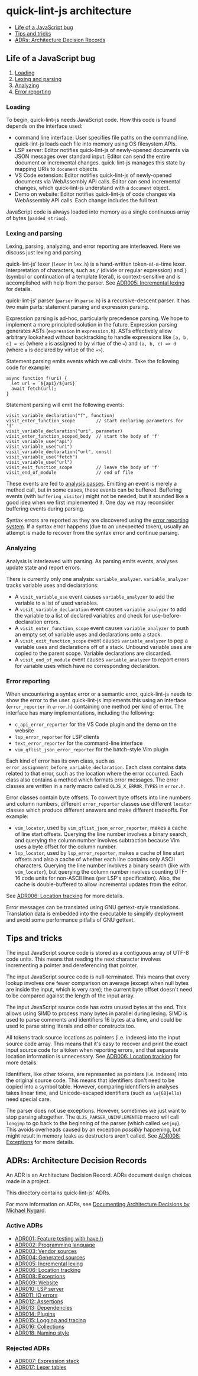 # quick-lint-js architecture

* [Life of a JavaScript bug](#life-of-a-JavaScript-bug)
* [Tips and tricks](#tips-and-tricks)
* [ADRs: Architecture Decision Records](#adrs-architecture-decision-records)

## Life of a JavaScript bug

1. [Loading](#loading)
2. [Lexing and parsing](#lexing-and-parsing)
3. [Analyzing](#analyzing)
4. [Error reporting](#error-reporting)

### Loading

To begin, quick-lint-js needs JavaScript code. How this code is found depends on
the interface used:

* command line interface: User specifies file paths on the command line.
  quick-lint-js loads each file into memory using OS filesystem APIs.
* LSP server: Editor notifies quick-lint-js of newly-opened documents via JSON
  messages over standard input. Editor can send the entire document or
  incremental changes. quick-lint-js manages this state by mapping URIs to
  `document` objects.
* VS Code extension: Editor notifies quick-lint-js of newly-opened documents via
  WebAssembly API calls. Editor can send incremental changes, which
  quick-lint-js understand with a `document` object.
* Demo on website: Editor notifies quick-lint-js of code changes via
  WebAssembly API calls. Each change includes the full text.

JavaScript code is always loaded into memory as a single continuous array of
bytes (`padded_string`).

### Lexing and parsing

Lexing, parsing, analyzing, and error reporting are interleaved. Here we discuss
just lexing and parsing.

quick-lint-js' lexer (`lexer` in `lex.h`) is a hand-written token-at-a-time
lexer. Interpretation of characters, such as `/` (divide or regular expression)
and `}` (symbol or continuation of a template literal), is context-sensitive and
is accomplished with help from the parser. See [ADR005: Incremental
lexing](ADR005-Incremental-lexing.md) for details.

quick-lint-js' parser (`parser` in `parse.h`) is a recursive-descent parser. It
has two main parts: statement parsing and expression parsing.

Expression parsing is ad-hoc, particularly precedence parsing. We hope to
implement a more principled solution in the future. Expression parsing generates
ASTs (`expression` in `expression.h`). ASTs effectively allow arbitrary
lookahead without backtracking to handle expressions like `[a, b, c] = xs`
(where `a` is assigned to by virtue of the `=`) and `(a, b, c) => d` (where `a`
is declared by virtue of the `=>`).

Statement parsing emits events which we call visits. Take the following code for
example:

    async function f(uri) {
      let url = `${api}/${uri}`
      await fetch(url);
    }

Statement parsing will emit the following events:

    visit_variable_declaration("f", function)
    visit_enter_function_scope        // start declaring parameters for 'f'
    visit_variable_declaration("uri", parameter)
    visit_enter_function_scoped_body  // start the body of 'f'
    visit_variable_use("api")
    visit_variable_use("uri")
    visit_variable_declaration("url", const)
    visit_variable_use("fetch")
    visit_variable_use("url")
    visit_exit_function_scope         // leave the body of 'f'
    visit_end_of_module               // end of file

These events are fed to [analysis passes](#analyzing). Emitting an event is
merely a method call, but in some cases, these events can be buffered. Buffering
events (with `buffering_visitor`) might not be needed, but it sounded like a
good idea when we first implemented it. One day we may reconsider buffering
events during parsing.

Syntax errors are reported as they are discovered using the [error
reporting system](#error-reporting). If a syntax error happens (due to an
unexpected token), usually an attempt is made to recover from the syntax error
and continue parsing.

### Analyzing

Analysis is interleaved with parsing. As parsing emits events, analyses update
state and report errors.

There is currently only one analysis: `variable_analyzer`. `variable_analyzer`
tracks variable uses and declarations:

* A `visit_variable_use` event causes `variable_analyzer` to add the variable to
  a list of used variables.
* A `visit_variable_declaration` event causes `variable_analyzer` to add the
  variable to a list of declared variables and check for use-before-declaration
  errors.
* A `visit_enter_function_scope` event causes `variable_analyzer` to push an
  empty set of variable uses and declarations onto a stack.
* A `visit_exit_function_scope` event causes `variable_analyzer` to pop a
  variable uses and declarations off of a stack. Unbound variable uses are
  copied to the parent scope. Variable declarations are discarded.
* A `visit_end_of_module` event causes `variable_analyzer` to report errors for
  variable uses which have no corresponding declaration.

### Error reporting

When encountering a syntax error or a semantic error, quick-lint-js needs to
show the error to the user. quick-lint-js implements this using an interface
(`error_reporter` in `error.h`) containing one method per kind of error. The
interface has many implementations, including the following:

* `c_api_error_reporter` for the VS Code plugin and the demo on the website
* `lsp_error_reporter` for LSP clients
* `text_error_reporter` for the command-line interface
* `vim_qflist_json_error_reporter` for the batch-style Vim plugin

Each kind of error has its own class, such as
`error_assignment_before_variable_declaration`. Each class contains data related
to that error, such as the location where the error occurred. Each class also
contains a method which formats error messages. The error classes are written in
a narly macro called `QLJS_X_ERROR_TYPES` in `error.h`.

Error classes contain byte offsets. To convert byte offsets into line numbers
and column numbers, different `error_reporter` classes use different `locator`
classes which produce different answers and make different tradeoffs. For
example:

* `vim_locator`, used by `vim_qflist_json_error_reporter`, makes a cache of line
  start offsets. Querying the line number involves a binary search, and querying
  the column number involves subtraction because Vim uses a byte offset for the
  column number.
* `lsp_locator`, used by `lsp_error_reporter`, makes a cache of line start
  offsets and also a cache of whether each line contains only ASCII characters.
  Querying the line number involves a binary search (like with `vim_locator`),
  but querying the column number involves counting UTF-16 code units for
  non-ASCII lines (per LSP's specification). Also, the cache is double-buffered
  to allow incremental updates from the editor.

See [ADR006: Location tracking](ADR006-Location-tracking.md) for more details.

Error messages can be translated using GNU gettext-style translations.
Translation data is embedded into the executable to simplify deployment and
avoid some performance pitfalls of GNU gettext.

## Tips and tricks

The input JavaScript source code is stored as a contiguous array of UTF-8 code
units. This means that reading the next character involves incrementing a
pointer and dereferencing that pointer.

The input JavaScript source code is null-terminated. This means that every
lookup involves one fewer comparison on average (except when null bytes are
inside the input, which is very rare); the current byte offset doesn't need to
be compared against the length of the input array.

The input JavaScript source code has extra unused bytes at the end. This allows
using SIMD to process many bytes in parallel during lexing. SIMD is used to
parse comments and identifiers 16 bytes at a time, and could be used to parse
string literals and other constructs too.

All tokens track source locations as pointers (i.e. indexes) into the input
source code array. This means that it's easy to recover and print the exact
input source code for a token when reporting errors, and that separate location
information is unnecessary. See [ADR006: Location
tracking](ADR006-Location-tracking.md) for more details.

Identifiers, like other tokens, are represented as pointers (i.e. indexes) into
the original source code. This means that identifiers don't need to be copied
into a symbol table. However, comparing identifiers in analyses takes linear
time, and Unicode-escaped identifiers (such as `\u{68}ello`) need special care.

The parser does not use exceptions. However, sometimes we just want to stop
parsing altogether. The `QLJS_PARSER_UNIMPLEMENTED` macro will call `longjmp` to
go back to the beginning of the parser (which called `setjmp`). This avoids
overheads caused by an exception *possibly* happening, but might result in
memory leaks as destructors aren't called. See [ADR008:
Exceptions](ADR008-Exceptions.md) for more details.

## ADRs: Architecture Decision Records

An ADR is an Architecture Decision Record. ADRs document design choices made in
a project.

This directory contains quick-lint-js' ADRs.

For more information on ADRs, see [Documenting Architecture Decisions by Michael
Nygard][ADR-bible].

### Active ADRs

* [ADR001: Feature testing with have.h](ADR001-Feature-testing-with-have-h.md)
* [ADR002: Programming language](ADR002-Programming-language.md)
* [ADR003: Vendor sources](ADR003-Vendor-sources.md)
* [ADR004: Generated sources](ADR004-Generated-sources.md)
* [ADR005: Incremental lexing](ADR005-Incremental-lexing.md)
* [ADR006: Location tracking](ADR006-Location-tracking.md)
* [ADR008: Exceptions](ADR008-Exceptions.md)
* [ADR009: Website](ADR009-Website.md)
* [ADR010: LSP server](ADR010-LSP-server.md)
* [ADR011: IO errors](ADR011-IO-errors.md)
* [ADR012: Assertions](ADR012-Assertions.md)
* [ADR013: Dependencies](ADR013-Dependencies.md)
* [ADR014: Plugins](ADR014-Plugins.md)
* [ADR015: Logging and tracing](ADR015-Logging-and-tracing.md)
* [ADR016: Collections](ADR016-Collections.md)
* [ADR018: Naming style](ADR018-Naming-style.md)

### Rejected ADRs

* [ADR007: Expression stack](ADR007-Expression-stack.md)
* [ADR017: Lexer tables](ADR017-Lexer-tables.md)

[ADR-bible]: https://cognitect.com/blog/2011/11/15/documenting-architecture-decisions
